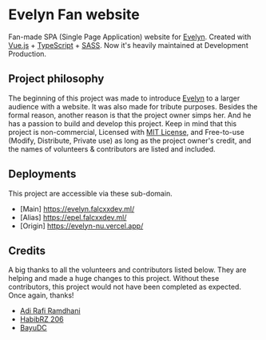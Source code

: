 # Evelyn Fan website

Fan-made SPA (Single Page Application) website for [Evelyn](https://youtube.com/c/HaiHaloEpel). Created with [Vue.js](https://vuejs.org) + [TypeScript](https://typescriptlang.org) + [SASS](https://sass-lang.com). Now it's heavily maintained at Development Production.

## Project philosophy

The beginning of this project was made to introduce [Evelyn](https://youtube.com/c/HaiHaloEpel) to a larger audience with a website. It was also made for tribute purposes. Besides the formal reason, another reason is that the project owner simps her. And he has a passion to build and develop this project. Keep in mind that this project is non-commercial, Licensed with [MIT License](./LICENSE), and Free-to-use (Modify, Distribute, Private use) as long as the project owner's credit, and the names of volunteers & contributors are listed and included.

## Deployments

This project are accessible via these sub-domain.

-   \[Main] https://evelyn.falcxxdev.ml/
-   \[Alias] https://epel.falcxxdev.ml/
-   \[Origin] https://evelyn-nu.vercel.app/

## Credits

A big thanks to all the volunteers and contributors listed below. They are helping and made a huge changes to this project. Without these contributors, this project would not have been completed as expected. Once again, thanks!

-   [Adi Rafi Ramdhani](https://www.instagram.com/adirafi.r/)
-   [HabibRZ 206](https://www.instagram.com/habibrz26/)
-   [BayuDC](https://github.com/BayuDC)

